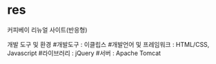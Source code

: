 # res
커피베이 리뉴얼 사이트(반응형)

개발 도구 및 환경
#개발도구 : 이클립스
#개발언어 및 프레임워크 : HTML/CSS, Javascript
#라이브러리 : jQuery
#서버 : Apache Tomcat

